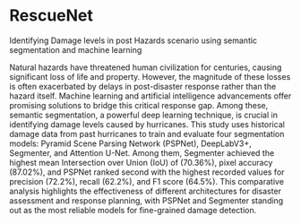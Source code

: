 # RescueNet
Identifying Damage levels in post Hazards scenario using semantic segmentation and machine learning


Natural hazards have threatened human civilization for centuries, causing significant loss of life and property. However, the magnitude of these losses is often exacerbated by delays in post-disaster response rather than the hazard itself. Machine learning and artificial intelligence advancements offer promising solutions to bridge this critical response gap. Among these, semantic segmentation, a powerful deep learning technique, is crucial in identifying damage levels caused by hurricanes. This study uses historical damage data from past hurricanes to train and evaluate four segmentation models: Pyramid Scene Parsing Network (PSPNet), DeepLabV3+, Segmenter, and Attention U-Net. Among them, Segmenter achieved the highest mean Intersection over Union (IoU) of (70.36\%), pixel accuracy (87.02\%), and PSPNet ranked second with the highest recorded values for precision (72.2\%), recall (62.2\%), and F1 score (64.5\%). This comparative analysis highlights the effectiveness of different architectures for disaster assessment and response planning, with PSPNet and Segmenter standing out as the most reliable models for fine-grained damage detection.

